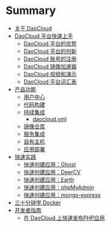# Summary

<!-- TODO: 拆分三十分钟学 Docker -->

* [关于 DaoCloud](README.md)
* [DaoCloud 平台快速上手](intro/README.md)
  + [DaoCloud 平台的优势](intro/benefits.md)
  + [DaoCloud 平台的创新](intro/innovation.md)
  + [DaoCloud 账号的注册](intro/registration.md)
  + [DaoCloud 镜像加速器](intro/accelerator.md)
  + [DaoCloud 视频和演示](intro/demo.md)
  + [DaoCloud 平台词汇表](intro/glossary.md)
* [产品功能](features/README.md)
  + [用户中心](features/profile.md) <!-- TODO: 支付 -->
  + [代码构建](features/build-flows.md)
    <!-- - [Dockerfile]() -->
  + [持续集成](features/continuous-integration/README.md)
    - [daocloud.yml](features/continuous-integration/daocloud-yml.md)
  + [镜像仓库](features/packages.md)
  + [服务集成](features/services.md)
  + [自有主机](features/runtimes.md)
    <!-- - [关联 x4]() -->
    <!-- - [主机和容器的管理]() -->
  + [应用部署](features/deployment.md)
  <!-- + [应用管理]() -->
    <!-- - [公有云]() -->
    <!-- - [自有主机]() -->
* [快速实践](practices/README.md)
    <!-- - [公有云]() -->
    <!-- - [自有主机]() -->
  + [快速创建应用：Ghost](practices/ghost-blog.md)
  + [快速创建应用：DeerCV](practices/deer-resume.md)
  + [快速创建应用：Earth](practices/earth.md)
  + [快速创建应用：phpMyAdmin](practices/phpmyadmin.md)
  + [快速创建应用：mongo-express](practices/mongo-express.md)
* [三十分钟学 Docker](tutorials/README.md)
* [开发者指南](developers/README.md)
  + [在 DaoCloud 上快速发布PHP应用](developers/php.md)
